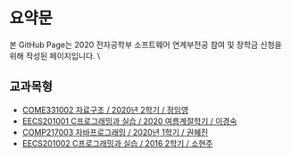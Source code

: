 # 요약문

본 GitHub Page는 2020 전자공학부 소프트웨어 연계부전공 참여 및 장학금 신청을 위해 작성된 페이지입니다. 
\

## 교과목형
- [COME331002 자료구조 /  2020년 2학기 / 정임영](https://github.com/bh2980/20202_DataStructure)
- [EECS201001 C프로그래밍과 실습 / 2020 여름계절학기 / 이경숙](https://github.com/bh2980/2020S_CProgramming_Retake)
- [COMP217003 자바프로그래밍 / 2020년 1학기 / 권혜진](https://github.com/bh2980/20201_JavaProgramming)
- [EECS201002 C프로그래밍과 실습 / 2016 2학기 / 소현주](https://github.com/bh2980/20162_CProgramming)

